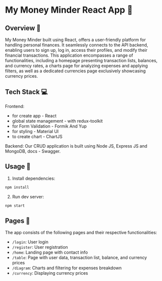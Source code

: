 # My Money Minder React App 🏦

## Overview 📝

My Money Minder built using React, offers a user-friendly platform for handling personal finances. It seamlessly connects to the API backend, enabling users to sign up, log in, access their profiles, and modify their financial transactions. This application encompasses a range of functionalities, including a homepage presenting transaction lists, balances, and currency rates, a charts page for analyzing expenses and applying filters, as well as a dedicated currencies page exclusively showcasing currency prices.

## Tech Stack 💻

Frontend: 
- for create app - React
- global state management - with redux-toolkit
- for Form Validation - Formik And Yup
- for styling - Material UI
- to create chart - ChartJS

Backend: 
Our CRUD application is built using Node JS, Express JS and MongoDB, docs - Swagger.

## Usage 🚀

1. Install dependencies:

```bash
npm install
```

2. Run dev server:

```bash
npm start
```

## Pages 📄

The app consists of the following pages and their respective functionalities:

- `/login`: User login
- `/register`: User registration
- `/home`: Landing page with contact info
- `/table`:  Page with user data, transaction list, balance, and currency prices
- `/diagram`: Charts and filtering for expenses breakdown
- `/currency`: Displaying currency prices